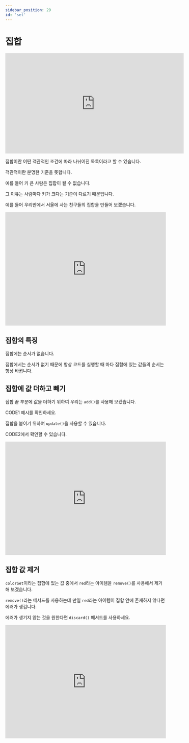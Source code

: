 ```yaml
---
sidebar_position: 29
id: 'set'
---
```


# 집합

<iframe width="560" height="315" src="https://www.youtube.com/embed/D3sZWUlvDuY" title="YouTube video player" frameborder="0" allow="accelerometer; autoplay; clipboard-write; encrypted-media; gyroscope; picture-in-picture" allowfullscreen></iframe>

집합이란 어떤 객관적인 조건에 따라 나뉘어진 목록이라고 할 수 있습니다.

객관적이란 분명한 기준을 뜻합니다.

예를 들어 키 큰 사람은 집합이 될 수 없습니다.

그 이유는 사람마다 키가 크다는 기준이 다르기 때문입니다.

예를 들어 우리반에서 서울에 사는 친구들의 집합을 만들어 보겠습니다.

<iframe src="https://trinket.io/embed/python3/17ff96c784" width="100%" height="356" frameborder="0" marginwidth="0" marginheight="0" allowfullscreen></iframe>

## 집합의 특징

집합에는 순서가 없습니다.

집합에서는 순서가 없기 때문에 항상 코드를 실행할 때 마다 집합에 있는 값들의 순서는 항상 바뀝니다.

## 집합에 값 더하고 빼기

집합 끝 부분에 값을 더하기 위하여 우리는 `add()`를 사용해 보겠습니다.

CODE1 예시를 확인하세요.

집합을 붙이기 위하여 `update()`을 사용할 수 있습니다.

CODE2에서 확인할 수 있습니다.

<iframe src="https://trinket.io/embed/python3/1c4e61a04e" width="100%" height="356" frameborder="0" marginwidth="0" marginheight="0" allowfullscreen></iframe>

## 집합 값 제거

`colorSet`이라는 집합에 있는 값 중에서 `red`라는 아이템을 `remove()`를 사용해서 제거해 보겠습니다.

`remove()`라는 메서드를 사용하는데 만일 `red`라는 아이템이 집합 안에 존재하지 않다면 에러가 생깁니다.

에러가 생기지 않는 것을 원한다면 `discard()` 메서드를 사용하세요.

<iframe src="https://trinket.io/embed/python3/62528e1b44" width="100%" height="356" frameborder="0" marginwidth="0" marginheight="0" allowfullscreen></iframe>
